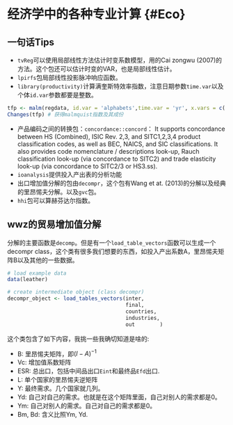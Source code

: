
# 经济学中的各种专业计算 {#Eco}
## 一句话Tips
- `tvReg`可以使用局部线性方法估计时变系数模型，用的Cai zongwu (2007)的方法。这个包还可以估计时变的VAR，也是局部线性估计。
- `lpirfs`包局部线性投影脉冲响应函数。
- `library(productivity)`计算满奎斯特效率指数，注意日期参数`time.var`以及个体`id.var`参数都要是整数。

```r
tfp <- malm(regdata, id.var = 'alphabets',time.var = 'yr', x.vars = c('wage','K'), y.vars = 'gdp')
Changes(tfp) # 获得malmquist指数及其成份
```

- 产品编码之间的转换包：`concordance::concord`：
It supports concordance between HS (Combined), ISIC Rev. 2,3, and SITC1,2,3,4 product classification codes, as well as BEC, NAICS, and SIC classifications. It also provides code nomenclature / descriptions look-up, Rauch classification look-up (via concordance to SITC2) and trade elasticity look-up (via concordance to SITC2/3 or HS3.ss).
- `ioanalysis`提供投入产出表的分析功能
- 出口增加值分解的包由`decompr`，这个包有Wang et at. (2013)的分解以及经典的里昂惕夫分解。以及`gvc`包。
- `hhi`包可以算赫芬达尔指数。

## wwz的贸易增加值分解
分解的主要函数是`decomp`。但是有一个`load_table_vectors`函数可以生成一个decompr class，这个类有很多我们想要的东西，如投入产出系数A，里昂惕夫矩阵B以及其他的一些数据。

```r
# load example data
data(leather)

# create intermediate object (class decompr)
decompr_object <- load_tables_vectors(inter,
                                      final,
                                      countries,
                                      industries,
                                      out        )
```
这个类包含了如下内容，我挑一些我确切知道是啥的:

- B: 里昂惕夫矩阵，即$(I-A)^{-1}$
- Vc: 增加值系数矩阵
- ESR: 总出口，包括中间品出口`Eint`和最终品`Efd`出口.
- L: 单个国家的里昂惕夫逆矩阵
- Y: 最终需求。几个国家就几列。
- Yd: 自己对自己的需求。也就是在这个矩阵里面，自己对别人的需求都是0。
- Ym: 自己对别人的需求。自己对自己的需求都是0。
- Bm, Bd: 含义比照Ym, Yd.

